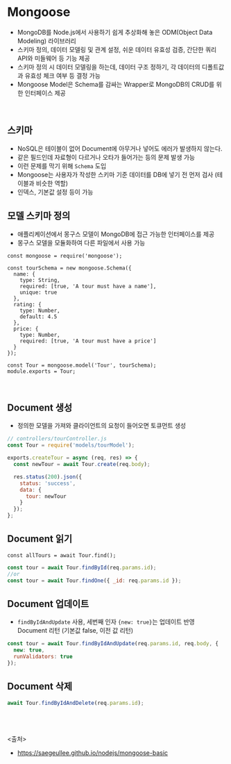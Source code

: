 # Mongoose
- MongoDB를 Node.js에서 사용하기 쉽게 추상화해 놓은 ODM(Object Data Modeling) 라이브러리
- 스키마 정의, 데이터 모델링 및 관계 설정, 쉬운 데이터 유효성 검증, 간단한 쿼리 API와 미들웨어 등 기능 제공
- 스키마 정의 시 데이터 모델링을 하는데, 데이터 구조 정하기, 각 데이터의 디폴트값과 유효성 체크 여부 등 결정 가능
- Mongoose Model은 Schema를 감싸는 Wrapper로 MongoDB의 CRUD를 위한 인터페이스 제공
<br>


## 스키마
- NoSQL은 테이블이 없어 Document에 아무거나 넣어도 에러가 발생하지 않는다.
- 같은 필드인데 자료형이 다르거나 오타가 들어가는 등의 문제 발생 가능
- 이런 문제를 막기 위해 `Schema` 도입
- Mongoose는 사용자가 작성한 스키마 기준 데이터를 DB에 넣기 전 먼저 검사 (테이블과 비슷한 역할)
- 인덱스, 기본값 설정 등이 가능

## 모델 스키마 정의
- 애플리케이션에서 몽구스 모델이 MongoDB에 접근 가능한 인터페이스를 제공
- 몽구스 모델을 모듈화하여 다른 파일에서 사용 가능
```JS
const mongoose = require('mongoose');

const tourSchema = new mongoose.Schema({
  name: {
    type: String,
    required: [true, 'A tour must have a name'],
    unique: true
  },
  rating: {
    type: Number,
    default: 4.5
  },
  price: {
    type: Number,
    required: [true, 'A tour must have a price']
  }
});

const Tour = mongoose.model('Tour', tourSchema);
module.exports = Tour;
```

<BR>
  
## Document 생성
- 정의한 모델을 가져와 클라이언트의 요청이 들어오면 토큐먼트 생성
```js
// controllers/tourController.js
const Tour = require('models/tourModel');

exports.createTour = async (req, res) => {
  const newTour = await Tour.create(req.body);

  res.status(200).json({
    status: 'success',
    data: {
      tour: newTour
    }
  });
};
```

## Document 읽기
`const allTours = await Tour.find();`
```js
const tour = await Tour.findById(req.params.id);
//or
const tour = await Tour.findOne({ _id: req.params.id });
```

## Document 업데이트
- `findByIdAndUpdate` 사용, 세번째 인자 `{new: true}`는 업데이트 반영 Document 리턴 (기본값 false, 이전 값 리턴)
```js
const tour = await Tour.findByIdAndUpdate(req.params.id, req.body, {
  new: true,
  runValidators: true
});
```

## Document 삭제
```js
await Tour.findByIdAndDelete(req.params.id);
```


<br><Br><br>
<출처>
- https://saegeullee.github.io/nodejs/mongoose-basic
